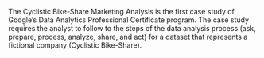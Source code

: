 
The Cyclistic Bike-Share Marketing Analysis is the first case study of Google’s Data Analytics Professional Certificate program. The case study requires the analyst to follow to the steps of the data analysis process (ask, prepare, process, analyze, share, and act) for a dataset that represents a fictional company (Cyclistic Bike-Share).
